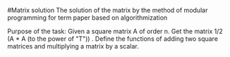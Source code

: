 #Matrix solution
The solution of the matrix by the method of modular programming for term paper based on algorithmization

Purpose of the task: Given a square matrix A of order n. Get the matrix 1/2 (A * A (to the power of "T")) . Define the functions of adding two square matrices and multiplying a matrix by a scalar.

